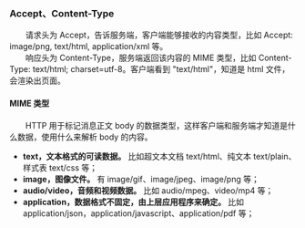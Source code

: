 ### Accept、Content-Type
　　请求头为 Accept，告诉服务端，客户端能够接收的内容类型，比如 Accept: image/png, text/html, application/xml 等。<br />
　　响应头为 Content-Type，服务端返回该内容的 MIME 类型，比如 Content-Type: text/html; charset=utf-8。客户端看到 "text/html"，知道是 html 文件，会渲染出页面。

#### MIME 类型
　　HTTP 用于标记消息正文 body 的数据类型，这样客户端和服务端才知道是什么数据，使用什么来解析 body 的内容。

- **text，文本格式的可读数据。** 比如超文本文档 text/html、纯文本 text/plain、样式表 text/css 等；
- **image，图像文件。** 有 image/gif、image/jpeg、image/png 等；
- **audio/video，音频和视频数据。** 比如 audio/mpeg、video/mp4 等；
- **application，数据格式不固定，由上层应用程序来确定。** 比如 application/json，application/javascript、application/pdf 等；
